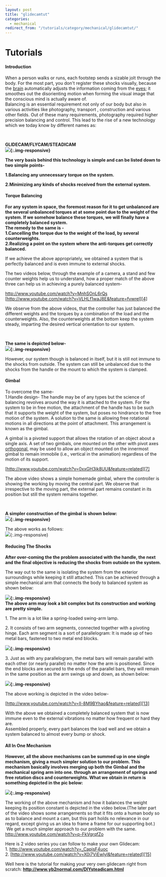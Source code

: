 ```yaml
---
layout: post
title: "glidecamtut"
categories:
  - mechanical
redirect_from: "/tutorials/category/mechanical/glidecamtut/"
---
```

# Tutorials

#### Introduction

When a person walks or runs, each footstep sends a sizable jolt through the body. For the most part, you don't register these shocks visually, because the [brain][1] automatically adjusts the information coming from the [eyes][2]; it smoothes out the disorienting motion when forming the visual image that the conscious mind is actually aware of.  
Balancing is an essential requirement not only of our body but also in various activities like photography, transport , construction and various other fields. Out of these many requirements, photography required higher precision balancing and control. This lead to the rise of a new technology which we today know by different names as:

 

**GLIDECAM/FLYCAM/STEADICAM  
![][3]{:.img-responsive}**

**The very basis behind this technology is simple and can be listed down to two simple points-**

**1.Balancing any unnecessary torque on the system.**

**2.Minimizing any kinds of shocks received from the external system.**

#### Torque Balancing

**For any system in space, the foremost reason for it to get unbalanced are the several unbalanced torques at at some point due to the weight of the system. If we somehow balance these torques, we will finally have a completely balanced system.  
The remedy to the same is -  
1.Cancelling the torque due to the weight of the load, by several counterweights.  
2.Realizing a point on the system where the anti-torques get correctly balanced.**

If we achieve the above appropriately, we obtained a system that is perfectly balanced and is even immune to external shocks.

The two videos below, through the example of a camera, a stand and few counter weights help us to understand, how a proper match of the above three can help us in achieving a purely balanced system-

<http://www.youtube.com/watch?v=MnhSOnL6rQs>  
[http://www.youtube.com/watch?v=VLHLf1waJ8E&feature=fvwrel][4]

We observe from the above videos, that the controller has just balanced the different weights and the torques by a combination of the load and the counterweights. Also, the counterweights at the bottom keep the system steady, imparting the desired vertical orientation to our system.

 

**The same is depicted below-  
![][5]{:.img-responsive}**

However, our system though is balanced in itself, but it is still not immune to the shocks from outside. The system can still be unbalanced due to the shocks from the handle or the mount to which the system is clamped.

#### Gimbal

To overcome the same-  
1.Handle design- The handle may be of any types but the science of balancing revolves around the way it is attached to the system. For the system to be in free motion, the attachment of the handle has to be such that it supports the weight of the system, but poses no hindrance to the free motion of the system. A solution to the same is allowing free rotational motions in all directions at the point of attachment. This arrangement is known as the gimbal.

A gimbal is a pivoted support that allows the rotation of an object about a single axis. A set of two gimbals, one mounted on the other with pivot axes [orthogonal][6], may be used to allow an object mounted on the innermost gimbal to remain immobile (i.e., vertical in the animation) regardless of the motion of its support.

[http://www.youtube.com/watch?v=0xxGH3jk8UU&feature=related][7]

The above video shows a simple homemade gimbal, where the controller is showing the working by moving the central part. We observe that irrespective to the moving part, the external part remains constant in its position but still the system remains together.

 

**A simpler construction of the gimbal is shown below:  
![][8]{:.img-responsive}**

The above works as follows:  
![][9]{:.img-responsive}

#### Reducing The Shocks

**After over-coming the the problem associated with the handle, the next and the final objective is reducing the shocks from outside on the system.**

The way out to the same is isolating the system from the exterior surroundings while keeping it still attached. This can be achieved through a simple mechanical arm that connects the body to balanced system as shown below:

  
**![][10]{:.img-responsive}  
The above arm may look a bit complex but its construction and working are pretty simple.**

1\. The arm is a lot like a spring-loaded swing-arm lamp.

2\. It consists of two arm segments, connected together with a pivoting hinge. Each arm segment is a sort of parallelogram: It is made up of two metal bars, fastened to two metal end blocks.

  
**![][11]{:.img-responsive}**

3\. Just as with any parallelogram, the metal bars will remain parallel with each other (or nearly parallel) no matter how the arm is positioned. Since the end blocks are secured to the ends of the parallel bars, they will remain in the same position as the arm swings up and down, as shown below:

  
**![][12]{:.img-responsive}**

The above working is depicted in the video below-

[http://www.youtube.com/watch?v=Il-8M9BYhao&feature=related][13]

With the above we obtained a completely balanced system that is now immune even to the external vibrations no matter how frequent or hard they are.  
Assembled properly, every part balances the load well and we obtain a system balanced to almost every bump or shock.
   

#### All In One Mechanism

**However, all the above mechanisms can be summed up in one single mechanism, giving a much simpler solution to our problem. This mechanism basically involves merging up both the Gimbal and the mechanical spring arm into one. through an arrangement of springs and free rotation discs and counterweights. What we obtain in return is something depicted in the pic below:**

  
**![][14]{:.img-responsive}**

The working of the above mechanism and how it balances the weight keeping its position constant is depicted in the video below.(The later part of the video shows some arrangements so that it fits onto a human body so as to balance and mount a cam, but this part holds no relevance in our regard, except giving us an idea to frame a frame for our supporting bot.)  We get a much simpler approach to our problem with the same.  
<http://www.youtube.com/watch?v=p-FkVgrqfZo>

Here is 2 video series you can follow to make your own Glidecam:  
1\. <http://www.youtube.com/watch?v=_CapjsF4uoc>  
2\. [http://www.youtube.com/watch?v=X0i7ViEwlyI&feature=related][15]

Well here is the tutorial for making your very own glidecam right from scratch:
**<http://www.yb2normal.com/DIYsteadicam.html>**

[1]: http://entertainment.howstuffworks.com/brain.htm
[2]: http://entertainment.howstuffworks.com/eye.htm
[3]: /img/tutorial/mechanical/glide/pic1.jpg
[4]: http://www.youtube.com/watch?v=VLHLf1waJ8E&feature=fvwrel
[5]: /img/tutorial/mechanical/glide/pic2.jpg
[6]: http://en.wikipedia.org/wiki/Orthogonal
[7]: http://www.youtube.com/watch?v=0xxGH3jk8UU&feature=related
[8]: /img/tutorial/mechanical/glide/pic3.jpg
[9]: /img/tutorial/mechanical/glide/pic4.jpg
[10]: /img/tutorial/mechanical/glide/pic5.jpg
[11]: /img/tutorial/mechanical/glide/pic6.jpg
[12]: /img/tutorial/mechanical/glide/pic7.jpg
[13]: http://www.youtube.com/watch?v=Il-8M9BYhao&feature=related
[14]: /img/tutorial/mechanical/glide/pic8.png
[15]: http://www.youtube.com/watch?v=X0i7ViEwlyI&feature=related
